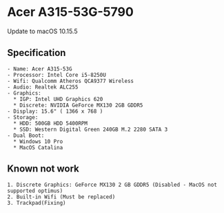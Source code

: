 # Acer A315-53G-5790

Update to macOS 10.15.5 

## Specification
```
- Name: Acer A315-53G
- Processor: Intel Core i5-8250U
- Wifi: Qualcomm Atheros QCA9377 Wireless
- Audio: Realtek ALC255
- Graphics: 
  * IGP: Intel UHD Graphics 620
  * Discrete: NVIDIA GeForce MX130 2GB GDDR5
- Display: 15.6" ( 1366 x 768 ) 
- Storage:
  * HDD: 500GB HDD 5400RPM 
  * SSD: Western Digital Green 240GB M.2 2280 SATA 3
- Dual Boot:
  * Windows 10 Pro
  * MacOS Catalina 
```

## Known not work
```
1. Discrete Graphics: GeForce MX130 2 GB GDDR5 (Disabled - MacOS not supported optimus)
2. Built-in Wifi (Must be replaced)
3. Trackpad(Fixing)
```

